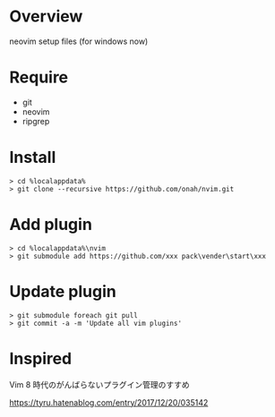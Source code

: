 # Overview
neovim setup files (for windows now)

# Require

- git
- neovim
- ripgrep

# Install

```
> cd %localappdata%
> git clone --recursive https://github.com/onah/nvim.git
```

# Add plugin

```
> cd %localappdata%\nvim
> git submodule add https://github.com/xxx pack\vender\start\xxx
```

# Update plugin

```
> git submodule foreach git pull
> git commit -a -m 'Update all vim plugins'
```

# Inspired

Vim 8 時代のがんばらないプラグイン管理のすすめ

https://tyru.hatenablog.com/entry/2017/12/20/035142
